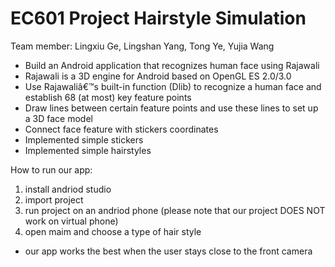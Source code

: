 # EC601 Project Hairstyle Simulation

Team member: Lingxiu Ge, Lingshan Yang, Tong Ye, Yujia Wang

- Build an Android application that recognizes human face using Rajawali
- Rajawali is a 3D engine for Android based on OpenGL ES 2.0/3.0
- Use Rajawaliâ€™s built-in function (Dlib) to recognize a human face and establish 68 (at most) key feature points
- Draw lines between certain feature points and use these lines to set up a 3D face model
- Connect  face feature with stickers coordinates
- Implemented simple stickers
- Implemented simple hairstyles


How to run our app:
1. install andriod studio
2. import project
3. run project on an andriod phone (please note that our project DOES NOT work on virtual phone)
4. open maim and choose a type of hair style
* our app works the best when the user stays close to the front camera
